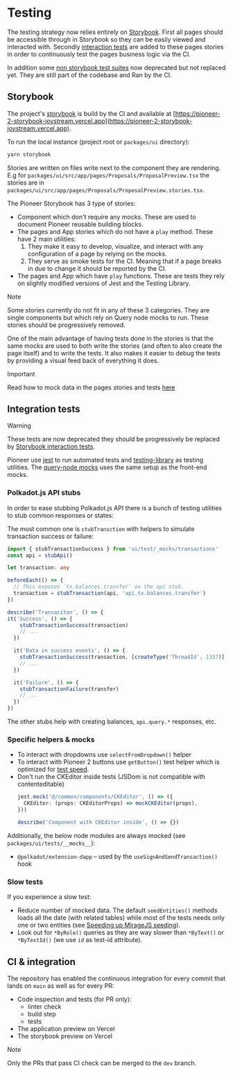 # Testing

The testing strategy now relies entirely on [Storybook](https://pioneer-2-storybook-joystream.vercel.app). First all pages should be accessible through in Storybook so they can be easily viewed and interacted with. Secondly [interaction tests](https://storybook.js.org/docs/writing-tests/interaction-testing) are added to these pages stories in order to continuously test the pages business logic via the CI.

In addition some [non storybook test suites](#integration-tests) now deprecated but not replaced yet. They are still part of the codebase and Ran by the CI.

## Storybook

The project's [storybook](https://storybook.js.org/) is build by the CI and available at [https://pioneer-2-storybook-joystream.vercel.app](https://pioneer-2-storybook-joystream.vercel.app).

To run the local instance (project root or `packages/ui` directory):

```bash
yarn storybook
```

Stories are written on files write next to the component they are rendering. E.g for `packages/ui/src/app/pages/Proposals/ProposalPreview.tsx` the stories are in `packages/ui/src/app/pages/Proposals/ProposalPreview.stories.tsx`.

The Pioneer Storybook has 3 type of stories:
- Component which don't require any mocks. These are used to document Pioneer reusable building blocks.
- The pages and App stories which do not have a `play` method. These have 2 main utilities:
   1. They make it easy to develop, visualize, and interact with any configuration of a page by relying on the mocks.
   2. They serve as smoke tests for the CI. Meaning that if a page breaks in due to change it should be reported by the CI.
- The pages and App which have `play` functions. These are tests they rely on slightly modified versions of Jest and the Testing Library.

> [!NOTE]
> Some stories currently do not fit in any of these 3 categories. They are single components but which rely on Query node mocks to run. These stories should be progressively removed.

One of the main advantage of having tests done in the stories is that the same mocks are used to both write the stories (and often to also create the page itself) and to write the tests. It also makes it easier to debug the tests by providing a visual feed back of everything it does.

> [!IMPORTANT]
> Read how to mock data in the pages stories and tests [here](mocks.md#storybook-mocks)

## Integration tests

> [!WARNING]
> These tests are now deprecated they should be progressively be replaced by [Storybook interaction tests](#storybook).

Pioneer use [jest](https://jestjs.io/) to run automated tests and [testing-library](https://testing-library.com/) as testing utilities. The [query-node mocks](mocks.md#query-node-mocks) uses the same setup as the front-end mocks.

### Polkadot.js API stubs

In order to ease stubbing Polkadot.js API there is a bunch of testing utilities to stub common responses or states:

The most common one is `stubTransction` with helpers to simulate transaction success or failure:

```ts
import { stubTransactionSuccess } from 'ui/test/_mocks/transactions'
const api = stubApi()

let transaction: any

beforeEach(() => {
  // This exposes `tx.balances.transfer` on the api stub.
  transaction = stubTransaction(api, 'api.tx.balances.transfer')
})

describe('Transaciton', () => {
it('Success', () => {
    stubTransactionSuccess(transaction)
    // ...
  })

  it('Data in success events', () => {
    stubTransactionSuccess(transaction, [createType('ThreadId', 1337)], 'forum', 'ThreadCreated')
    // ...
  })

  it('Failure', () => {
    stubTransactionFailure(transfer)
    // ...
  })
})
```

The other stubs help with creating balances, `api.query.*` responses, etc.

### Specific helpers & mocks

- To interact with dropdowns use `selectFromDropdown()` helper
- To interact with Pioneer 2 buttons use `getButton()` test helper which is optimized for [test speed](#slow-tests).
- Don't run the CKEditor inside tests (JSDom is not compatible with contenteditable)
  ```ts
  jest.mock('@/common/components/CKEditor', () => ({
    CKEditor: (props: CKEditorProps) => mockCKEditor(props),
  }))

  describe('Component with CKEditor inside', () => {})
  ```

Additionally, the below node modules are always mocked (see `packages/ui/tests/__mocks__`):

* `@polkadot/extension-dapp` – used by the `useSignAndSendTransaction()` hook

### Slow tests

If you experience a slow test:

- Reduce number of mocked data. The default `seedEntities()` methods loads all the date (with related tables) while most of the tests needs only one or two entities (see [Speeding up MirageJS seeding](mocks.md#speeding-up-miragejs-seeding)).
- Look out for `*ByRole()` queries as they are way slower than `*ByText()` or `*ByTestId()` (we use `id` as test-id attribute).

## CI & integration

The repository has enabled the continuous integration for every commit that lands on `main` as well as for every PR:

- Code inspection and tests (for PR only):
  - linter check
  - build step
  - tests
- The application preview on Vercel
- The storybook preview on Vercel

> [!NOTE]
> Only the PRs that pass CI check can be merged to the `dev` branch.
